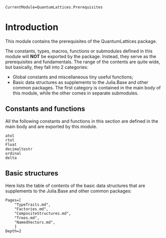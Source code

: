 ```@meta
CurrentModule=QuantumLattices.Prerequisites
```

# Introduction

This module contains the prerequisites of the QuantumLattices package.

The constants, types, macros, functions or submodules defined in this module will **NOT** be exported by the package. Instead, they serve as the prerequisites and fundamentals.
The range of the contents are quite wide, but basically, they fall into 2 categories:
* Global constants and miscellaneous tiny useful functions;
* Basic data structures as supplements to the Julia.Base and other common packages.
The first category is contained in the main body of this module, while the other comes in separate submodules.

## Constants and functions

All the following constants and functions in this section are defined in the main body and are exported by this module.

```@docs
atol
rtol
Float
decimaltostr
ordinal
delta
```

## Basic structures

Here lists the table of contents of the basic data structures that are supplements to the Julia.Base and other common packages:
```@contents
Pages=[
    "TypeTraits.md",
    "Factories.md",
    "CompositeStructures.md",
    "Trees.md",
    "NamedVectors.md",
    ]
Depth=2
```
